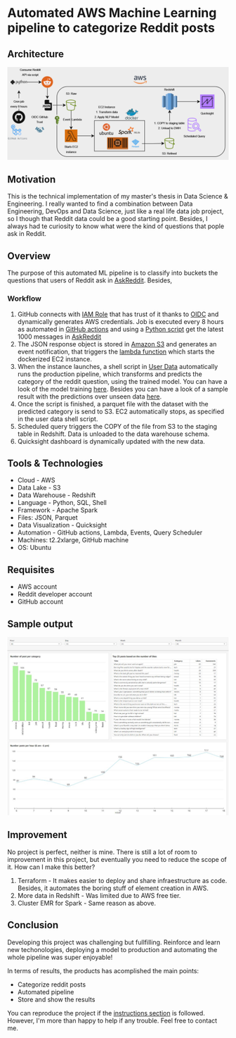 # Automated AWS Machine Learning pipeline to categorize Reddit posts

## Architecture
![Alt text](/images/architecture.png)

## Motivation
This is the technical implementation of my master's thesis in Data Science & Engineering. I really wanted to find a combination between Data Engineering, DevOps and Data Science, just like a real life data job project, so I though that Reddit data could be a good starting point. Besides, I always had te curiosity to know what were the kind of questions that pople ask in Reddit.

## Overview

The purpose of this automated ML pipeline is to classify into buckets  the questions that users of Reddit ask in [AskReddit](https://www.reddit.com/r/AskReddit/new/). Besides, 

### Workflow

1. GitHub connects with [IAM Role](https://docs.aws.amazon.com/IAM/latest/UserGuide/id_roles.html) that has trust of it thanks to [OIDC](https://docs.github.com/en/actions/deployment/security-hardening-your-deployments/configuring-openid-connect-in-amazon-web-services) and dynamically generates AWS credentials. Job is executed every 8 hours as automated in [GitHub actions](https://github.com/features/actions) and using a [Python script](/EXTRACT/extract_reddit_posts.py) get the latest 1000 messages in [AskReddit](https://www.reddit.com/r/AskReddit/new/)
2. The JSON response object is stored in [Amazon S3](https://aws.amazon.com/es/s3/) and generates an event notification, that triggers the [lambda function](/AWS/lambda/lambda.py) which starts the dockerized EC2 instance.
3. When the instance launches, a shell script in [User Data](https://docs.aws.amazon.com/AWSEC2/latest/UserGuide/user-data.html) automatically runs the production pipeline, which transforms and predicts the category of the reddit question, using the trained model. You can have a look of the model training [here](/model-training/labeled-dataset/model-trained-EC2.ipynb). Besides you can have a look of a sample result with the predictions over unseen data [here](/model/testing/predictions-unseen.csv).
4. Once the script is finished, a parquet file with the dataset with the predicted category is send to S3. EC2 automatically stops, as specified in the user data shell script.
5. Scheduled query triggers the COPY of the file from S3 to the staging table in Redshift. Data is unloaded to the data warehouse schema.
6. Quicksight dashboard is dynamically updated with the new data.

## Tools & Technologies
- Cloud - AWS
- Data Lake - S3
- Data Warehouse - Redshift
- Language - Python, SQL, Shell
- Framework - Apache Spark
- Files: JSON, Parquet
- Data Visualization - Quicksight
- Automation - GitHub actions, Lambda, Events, Query Scheduler
- Machines: t2.2xlarge, GitHub machine
- OS: Ubuntu

## Requisites
- AWS account
- Reddit developer account
- GitHub account

## Sample output
![Alt text](/images/reddit-dashboard.JPG)

## Improvement
No project is perfect, neither is mine. There is still a lot of room to improvement in this project, but eventually you need to reduce the scope of it. How can I make this better?

1. Terraform - It makes easier to deploy and share infraestructure as code. Besides, it automates the boring stuff of element creation in AWS.
2. More data in Redshift - Was limited due to AWS free tier.
3. Cluster EMR for Spark - Same reason as above.

## Conclusion
Developing this project was challenging but fullfilling. Reinforce and learn new techonologies, deploying a model to production and automating the whole pipeline was super enjoyable!

In terms of results, the products has acomplished the main points:
- Categorize reddit posts
- Automated pipeline
- Store and show the results

You can reproduce the project if the [instructions section](/INSTRUCTIONS/) is followed. However, I'm more than happy to help if any trouble. Feel free to contact me.